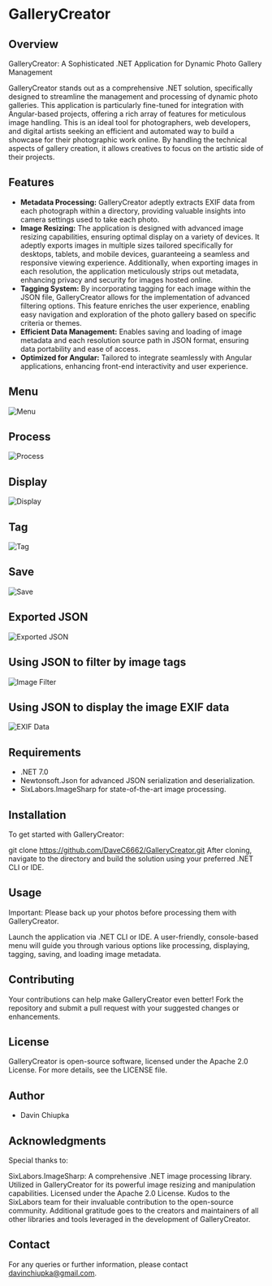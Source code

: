 # GalleryCreator

## Overview
GalleryCreator: A Sophisticated .NET Application for Dynamic Photo Gallery Management

GalleryCreator stands out as a comprehensive .NET solution, specifically designed to streamline the management and processing of dynamic photo galleries. This application is particularly fine-tuned for integration with Angular-based projects, offering a rich array of features for meticulous image handling. This is an ideal tool for photographers, web developers, and digital artists seeking an efficient and automated way to build a showcase for their photographic work online. By handling the technical aspects of gallery creation, it allows creatives to focus on the artistic side of their projects.

## Features
- **Metadata Processing:**  GalleryCreator adeptly extracts EXIF data from each photograph within a directory, providing valuable insights into camera settings used to take each photo.
- **Image Resizing:** The application is designed with advanced image resizing capabilities, ensuring optimal display on a variety of devices. It adeptly exports images in multiple sizes tailored specifically for desktops, tablets, and mobile devices, guaranteeing a seamless and responsive viewing experience. Additionally, when exporting images in each resolution, the application meticulously strips out metadata, enhancing privacy and security for images hosted online.
- **Tagging System:** By incorporating tagging for each image within the JSON file, GalleryCreator allows for the implementation of advanced filtering options. This feature enriches the user experience, enabling easy navigation and exploration of the photo gallery based on specific criteria or themes.
- **Efficient Data Management:** Enables saving and loading of image metadata and each resolution source path in JSON format, ensuring data portability and ease of access.
- **Optimized for Angular:** Tailored to integrate seamlessly with Angular applications, enhancing front-end interactivity and user experience.

## Menu

![Menu](https://github.com/DaveC6662/GalleryCreator/assets/141587948/f3014b12-b867-4ad5-bfef-945d0ebbb5f8)

## Process

![Process](https://github.com/DaveC6662/GalleryCreator/assets/141587948/6d312374-a040-4ae1-9be6-7d63216c178d)

## Display

![Display](https://github.com/DaveC6662/GalleryCreator/assets/141587948/ea69fec0-c25b-4ae6-a04e-4c01d8e88126)

## Tag

![Tag](https://github.com/DaveC6662/GalleryCreator/assets/141587948/410a8a9b-1d75-4693-9a10-4b3a396e9a37)

## Save

![Save](https://github.com/DaveC6662/GalleryCreator/assets/141587948/10463bde-b74a-47f2-ac40-682b1025c917)

## Exported JSON

![Exported JSON](https://github.com/DaveC6662/GalleryCreator/assets/141587948/0feca4e9-794c-42c0-b301-ae9b2263f768)

## Using JSON to filter by image tags

![Image Filter](https://github.com/DaveC6662/GalleryCreator/assets/141587948/9ad1fd08-675c-4cb0-a7ab-be84fb5cf3ae)

## Using JSON to display the image EXIF data

![EXIF Data](https://github.com/DaveC6662/GalleryCreator/assets/141587948/e73c602a-10a7-49ab-873a-8ce5a9915707)


## Requirements
- .NET 7.0
- Newtonsoft.Json for advanced JSON serialization and deserialization.
- SixLabors.ImageSharp for state-of-the-art image processing.

## Installation
To get started with GalleryCreator:

git clone https://github.com/DaveC6662/GalleryCreator.git
After cloning, navigate to the directory and build the solution using your preferred .NET CLI or IDE.

## Usage
Important: Please back up your photos before processing them with GalleryCreator.

Launch the application via .NET CLI or IDE. A user-friendly, console-based menu will guide you through various options like processing, displaying, tagging, saving, and loading image metadata.

## Contributing
Your contributions can help make GalleryCreator even better! Fork the repository and submit a pull request with your suggested changes or enhancements.

## License
GalleryCreator is open-source software, licensed under the Apache 2.0 License. For more details, see the LICENSE file.

## Author
- Davin Chiupka

## Acknowledgments
Special thanks to:

SixLabors.ImageSharp: A comprehensive .NET image processing library. Utilized in GalleryCreator for its powerful image resizing and manipulation capabilities. 
Licensed under the Apache 2.0 License. Kudos to the SixLabors team for their invaluable contribution to the open-source community.
Additional gratitude goes to the creators and maintainers of all other libraries and tools leveraged in the development of GalleryCreator.

## Contact
For any queries or further information, please contact davinchiupka@gmail.com.
